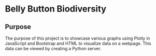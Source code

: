 # Belly Button Biodiversity
## Purpose
The purpose of this project is to showcase various graphs using Plotly in JavaScript and Bootstrap and HTML to visualize data on a webpage. This data can be viewed by creating a Python server. 
